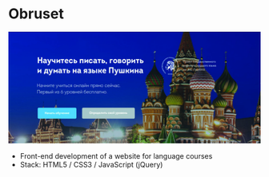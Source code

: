 # Obruset
![alt text](https://github.com/schiz/managed-projects/raw/master/pics/obruset.jpg "Obruset")
* Front-end development of a website for language courses
* Stack: HTML5 / CSS3 / JavaScript (jQuery)
